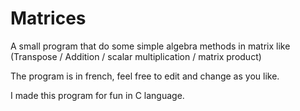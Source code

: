 # Matrices
A small program that do some simple algebra methods in matrix like (Transpose / Addition / scalar multiplication /  matrix product)

The program is in french, feel free to edit and change as you like.

I made this program for fun in C language.
